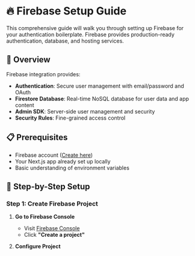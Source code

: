 # 🔥 Firebase Setup Guide

This comprehensive guide will walk you through setting up Firebase for your authentication boilerplate. Firebase provides production-ready authentication, database, and hosting services.

## 🎯 Overview

Firebase integration provides:

- **Authentication**: Secure user management with email/password and OAuth
- **Firestore Database**: Real-time NoSQL database for user data and app content
- **Admin SDK**: Server-side user management and security
- **Security Rules**: Fine-grained access control

## 📋 Prerequisites

- Firebase account ([Create here](https://firebase.google.com/))
- Your Next.js app already set up locally
- Basic understanding of environment variables

## 🚀 Step-by-Step Setup

### Step 1: Create Firebase Project

1. **Go to Firebase Console**
   - Visit [Firebase Console](https://console.firebase.google.com/)
   - Click **"Create a project"**

2. **Configure Project**
